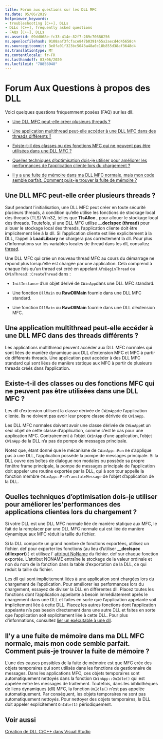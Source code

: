 ```yaml
---
title: Forum aux questions sur les DLL MFC
ms.date: 05/06/2019
helpviewer_keywords:
- troubleshooting [C++], DLLs
- DLLs [C++], frequently asked questions
- FAQs [C++], DLLs
ms.assetid: 09dd068e-fc33-414e-82f7-289c70680256
ms.openlocfilehash: 9108aaf3fcface847b0391455a2aecd4d45658c4
ms.sourcegitcommit: 3e8fa01f323bc5043a48a0c18b855d38af3648d4
ms.translationtype: MT
ms.contentlocale: fr-FR
ms.lasthandoff: 03/06/2020
ms.locfileid: "78856948"
---
```

# <a name="dll-frequently-asked-questions"></a>Forum Aux Questions à propos des DLL

Voici quelques questions fréquemment posées (FAQ) sur les dll.

- [Une DLL MFC peut-elle créer plusieurs threads ?](#mfc_multithreaded_1)

- [Une application multithread peut-elle accéder à une DLL MFC dans des threads différents ?](#mfc_multithreaded_2)

- [Existe-t-il des classes ou des fonctions MFC qui ne peuvent pas être utilisées dans une DLL MFC ?](#mfc_prohibited_classes)

- [Quelles techniques d’optimisation dois-je utiliser pour améliorer les performances de l’application cliente lors du chargement ?](#mfc_optimization)

- [Il y a une fuite de mémoire dans ma DLL MFC normale, mais mon code semble parfait. Comment puis-je trouver la fuite de mémoire ?](#memory_leak)

## <a name="mfc_multithreaded_1"></a>Une DLL MFC peut-elle créer plusieurs threads ?

Sauf pendant l’initialisation, une DLL MFC peut créer en toute sécurité plusieurs threads, à condition qu’elle utilise les fonctions de stockage local des threads (TLS) Win32, telles que **TlsAlloc** , pour allouer le stockage local des threads. Toutefois, si une DLL MFC utilise **__declspec (thread)** pour allouer le stockage local des threads, l’application cliente doit être implicitement liée à la dll. Si l’application cliente est liée explicitement à la DLL, l’appel à **LoadLibrary** ne chargera pas correctement la dll. Pour plus d’informations sur les variables locales de thread dans les dll, consultez [thread](../cpp/thread.md).

Une DLL MFC qui crée un nouveau thread MFC au cours du démarrage ne répond plus lorsqu’elle est chargée par une application. Cela comprend à chaque fois qu’un thread est créé en appelant `AfxBeginThread` ou `CWinThread::CreateThread` dans :

- `InitInstance` d’un objet dérivé de `CWinApp`dans une DLL MFC standard.

- Une fonction `DllMain` ou **RawDllMain** fournie dans une DLL MFC standard.

- Une fonction `DllMain` ou **RawDllMain** fournie dans une DLL d’extension MFC.

## <a name="mfc_multithreaded_2"></a>Une application multithread peut-elle accéder à une DLL MFC dans des threads différents ?

Les applications multithread peuvent accéder aux DLL MFC normales qui sont liées de manière dynamique aux DLL d’extension MFC et MFC à partir de différents threads. Une application peut accéder à des DLL MFC standard qui sont liées de manière statique aux MFC à partir de plusieurs threads créés dans l’application.

## <a name="mfc_prohibited_classes"></a>Existe-t-il des classes ou des fonctions MFC qui ne peuvent pas être utilisées dans une DLL MFC ?

Les dll d’extension utilisent la classe dérivée de `CWinApp`de l’application cliente. Ils ne doivent pas avoir leur propre classe dérivée de `CWinApp`.

Les DLL MFC normales doivent avoir une classe dérivée de `CWinApp`et un seul objet de cette classe d’application, comme c’est le cas pour une application MFC. Contrairement à l’objet `CWinApp` d’une application, l’objet `CWinApp` de la DLL n’a pas de pompe de messages principale.

Notez que, étant donné que le mécanisme de `CWinApp::Run` ne s’applique pas à une DLL, l’application possède la pompe de messages principale. Si la DLL ouvre des boîtes de dialogue non modales ou possède sa propre fenêtre frame principale, la pompe de messages principale de l’application doit appeler une routine exportée par la DLL, qui à son tour appelle la fonction membre `CWinApp::PreTranslateMessage` de l’objet d’application de la DLL.

## <a name="mfc_optimization"></a>Quelles techniques d’optimisation dois-je utiliser pour améliorer les&#39;performances des applications clientes lors du chargement ?

Si votre DLL est une DLL MFC normale liée de manière statique aux MFC, le fait de la remplacer par une DLL MFC normale qui est liée de manière dynamique aux MFC réduit la taille du fichier.

Si la DLL comporte un grand nombre de fonctions exportées, utilisez un fichier. def pour exporter les fonctions (au lieu d’utiliser **__declspec (dllexport)** ) et utilisez l' [attribut NoName](exporting-functions-from-a-dll-by-ordinal-rather-than-by-name.md) du fichier. def sur chaque fonction exportée. L’attribut NONAME entraîne le stockage de la valeur ordinale et non du nom de la fonction dans la table d’exportation de la DLL, ce qui réduit la taille du fichier.

Les dll qui sont implicitement liées à une application sont chargées lors du chargement de l’application. Pour améliorer les performances lors du chargement, essayez de diviser la DLL en différentes dll. Placez toutes les fonctions dont l’application appelante a besoin immédiatement après le chargement dans une DLL et faites en sorte que l’application appelante soit implicitement liée à cette DLL. Placez les autres fonctions dont l’application appelante n’a pas besoin directement dans une autre DLL et faites en sorte que l’application soit explicitement liée à cette DLL. Pour plus d’informations, consultez [lier un exécutable à une dll](linking-an-executable-to-a-dll.md#determining-which-linking-method-to-use).

## <a name="memory_leak"></a>Il&#39;y a une fuite de mémoire dans ma DLL MFC normale, mais mon code semble parfait. Comment puis-je trouver la fuite de mémoire ?

L’une des causes possibles de la fuite de mémoire est que MFC crée des objets temporaires qui sont utilisés dans les fonctions de gestionnaire de messages. Dans les applications MFC, ces objets temporaires sont automatiquement nettoyés dans la fonction `CWinApp::OnIdle()` qui est appelée entre les messages de traitement. Toutefois, dans les bibliothèques de liens dynamiques (dll) MFC, la fonction `OnIdle()` n’est pas appelée automatiquement. Par conséquent, les objets temporaires ne sont pas automatiquement nettoyés. Pour nettoyer des objets temporaires, la DLL doit appeler explicitement `OnIdle(1)` périodiquement.

## <a name="see-also"></a>Voir aussi

[Création de DLL C/C++ dans Visual Studio](dlls-in-visual-cpp.md)
